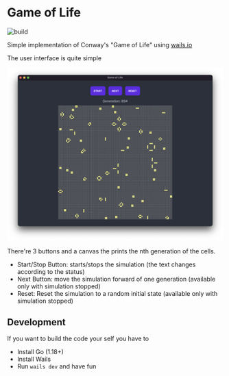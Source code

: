 # Game of Life

![build](https://github.com/mcosta74/game-of-life/actions/workflows/build.yml/badge.svg)

Simple implementation of Conway's "Game of Life" using [wails.io](https://wails.io/)

The user interface is quite simple

![User Interface](Screenshot.png)

There're 3 buttons and a canvas the prints the nth generation of the cells.

* Start/Stop Button: starts/stops the simulation (the text changes according to the status)
* Next Button: move the simulation forward of one generation (available only with simulation stopped)
* Reset: Reset the simulation to a random initial state (available only with simulation stopped)

## Development

If you want to build the code your self you have to 

* Install Go (1.18+)
* Install Wails
* Run `wails dev` and have fun
